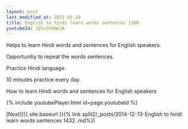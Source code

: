 ```yaml
---
layout: post
last_modified_at: 2021-03-29
title: English to hindi learn words sentences 1300 
youtubeId: 3ZGv5h0HmJA
---
```

 
 
Helps to learn Hindi words and sentences for English speakers.

Opportunitiy to repeat the words sentences. 

Practice Hindi language. 
 
10 minutes practice every day. 
 
How to learn Hindi words and sentences for English speakers 
 
{% include youtubePlayer.html id=page.youtubeId %}
 
 
[Next]({{ site.baseurl }}{% link  split2/_posts/2014-12-13-English to hindi learn words sentences 1432 .md%})
 
